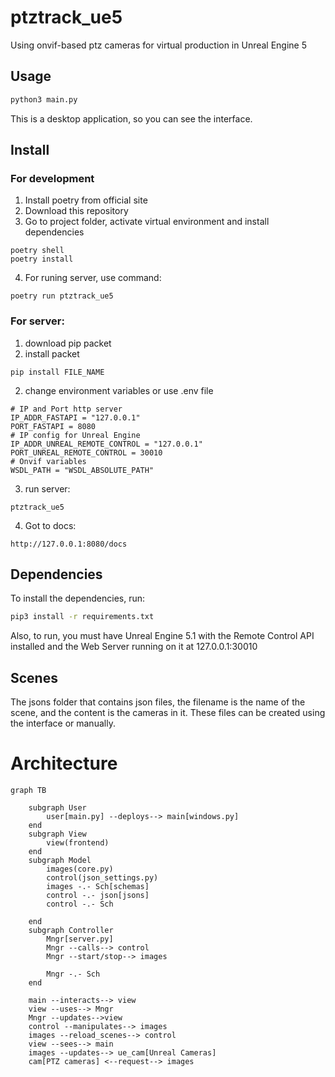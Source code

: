 # ptztrack_ue5
Using onvif-based ptz cameras for virtual production in Unreal Engine 5

## Usage

```bash
python3 main.py
```

This is a desktop application, so you can see the interface.

## Install

### For development

1. Install poetry from official site
2. Download this repository
3. Go to project folder, activate virtual environment and install dependencies
```
poetry shell
poetry install
```
4. For runing server, use command:
```
poetry run ptztrack_ue5
```
### For server:
1. download pip packet
2. install packet
```
pip install FILE_NAME
```
2. change environment variables or use .env file
```
# IP and Port http server
IP_ADDR_FASTAPI = "127.0.0.1"
PORT_FASTAPI = 8080
# IP config for Unreal Engine
IP_ADDR_UNREAL_REMOTE_CONTROL = "127.0.0.1"
PORT_UNREAL_REMOTE_CONTROL = 30010
# Onvif variables
WSDL_PATH = "WSDL_ABSOLUTE_PATH"
```
3. run server:
```
ptztrack_ue5
```
4. Got to docs:
```
http://127.0.0.1:8080/docs
```
## Dependencies

To install the dependencies, run:

```bash
pip3 install -r requirements.txt
```

Also, to run, you must have Unreal Engine 5.1 with the Remote Control API installed and the Web Server running on it at 127.0.0.1:30010

## Scenes

The jsons folder that contains json files, the filename is the name of the scene, and the content is the cameras in it. These files can be created using the interface or manually.

# Architecture

```mermaid
graph TB
    
    subgraph User
        user[main.py] --deploys--> main[windows.py]
    end
    subgraph View
        view(frontend)
    end
    subgraph Model
        images(core.py)
        control(json_settings.py)
        images -.- Sch[schemas]
        control -.- json[jsons]
        control -.- Sch
        
    end
    subgraph Controller
        Mngr[server.py]
        Mngr --calls--> control
        Mngr --start/stop--> images

        Mngr -.- Sch
    end
    
    main --interacts--> view
    view --uses--> Mngr
    Mngr --updates-->view
    control --manipulates--> images
    images --reload_scenes--> control
    view --sees--> main
    images --updates--> ue_cam[Unreal Cameras]
    cam[PTZ cameras] <--request--> images

```
